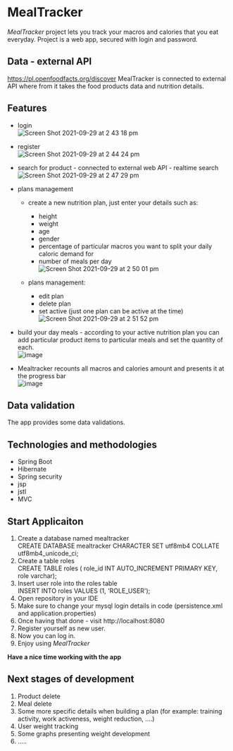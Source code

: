 # MealTracker

_MealTracker_  project lets you track your macros and calories that you eat everyday.
Project is a web app, secured with login and password.


## Data - external API
https://pl.openfoodfacts.org/discover
MealTracker is connected to external API where from it takes the food products data and nutrition details.


## Features

* login <br>
![Screen Shot 2021-09-29 at 2 43 18 pm](https://user-images.githubusercontent.com/83308656/135272280-5c06a6b4-b7d0-45f4-8552-91ca3786a8c2.png)


* register <br>
![Screen Shot 2021-09-29 at 2 44 24 pm](https://user-images.githubusercontent.com/83308656/135272312-a18c7930-0f8c-4c34-836f-54c473a13897.png)


* search for product - connected to external web API - realtime search <br>
![Screen Shot 2021-09-29 at 2 47 29 pm](https://user-images.githubusercontent.com/83308656/135272345-a28c3a4e-5c52-40af-b0ec-e0c14b5336d0.png)


* plans management
    * create a new nutrition plan, just enter your details such as:
      *  height
      *  weight
      *  age
      *  gender
      *  percentage of particular macros you want to split your daily caloric demand for
      *  number of meals per day <br>
![Screen Shot 2021-09-29 at 2 50 01 pm](https://user-images.githubusercontent.com/83308656/135272431-36b68dbe-cd59-4178-ae66-fdb5b8dfe277.png)


    * plans management:
      * edit plan
      * delete plan
      * set active (just one plan can be active at the time) <br>
![Screen Shot 2021-09-29 at 2 51 52 pm](https://user-images.githubusercontent.com/83308656/135272460-7758655d-f5eb-4016-bd36-9ae18e4545a1.png)


 * build your day meals - according to your active nutrition plan you can add particular product items to 
 particular meals and set the quantity of each. <br>
 ![image](https://user-images.githubusercontent.com/83308656/135272972-f5581fa6-46a8-4e3a-befb-190e2a183804.png)

 
 * Mealtracker recounts all macros and calories amount and presents it at the progress bar <br>
 ![image](https://user-images.githubusercontent.com/83308656/135273057-6f31165e-b0c9-416d-953a-b99d06192f81.png)



## Data validation

The app provides some data validations.<br>


## Technologies and methodologies

* Spring Boot
* Hibernate
* Spring security
* jsp
* jstl
* MVC

## Start Applicaiton

1. Create a database named mealtracker <br>
CREATE DATABASE mealtracker
CHARACTER SET utf8mb4
COLLATE utf8mb4_unicode_ci; 
2. Create a table roles <br>
CREATE TABLE roles (
role_id INT AUTO_INCREMENT PRIMARY KEY,
role varchar);
3. Insert user role into the roles table <br>
INSERT INTO roles VALUES (1, 'ROLE_USER');
4. Open repository in your IDE
5. Make sure to change your mysql login details in code (persistence.xml and application.properties)
6. Once having that done - visit http://localhost:8080
7. Register yourself as new user.
8. Now you can log in.
9. Enjoy using _MealTracker_


**Have a nice time working with the app**


## Next stages of development

1. Product delete
2. Meal delete
3. Some more specific details when building a plan (for example: training activity, work activeness, weight reduction, ....)
4. User weight tracking
5. Some graphs presenting weight development
6. .....
